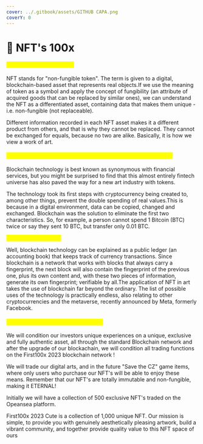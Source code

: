 ```yaml
---
cover: ../.gitbook/assets/GITHUB CAPA.png
coverY: 0
---
```


# 👥 NFT's 100x

#### <mark style="color:yellow;">What does NFT stand for?</mark>&#x20;

NFT stands for "non-fungible token". The term is given to a digital, blockchain-based asset that represents real objects.If we use the meaning of token as a symbol and apply the concept of fungibility (an attribute of acquired goods that can be replaced by similar ones), we can understand the NFT as a differentiated asset, containing data that makes them unique - i.e. non-fungible (not replaceable).

Different information recorded in each NFT asset makes it a different product from others, and that is why they cannot be replaced. They cannot be exchanged for equals, because no two are alike. Basically, it is how we view a work of art.

#### <mark style="color:yellow;">The relationship between NFT, blockchain and cryptocurrencies</mark>

Blockchain technology is best known as synonymous with financial services, but you might be surprised to find that this almost entirely fintech universe has also paved the way for a new art industry with tokens.

The technology took its first steps with cryptocurrency being created to, among other things, prevent the double spending of real values.This is because in a digital environment, data can be copied, changed and exchanged. Blockchain was the solution to eliminate the first two characteristics. So, for example, a person cannot spend 1 Bitcoin (BTC) twice or say they sent 10 BTC, but transfer only 0.01 BTC.

<mark style="color:yellow;">But, who checks this?</mark>

Well, blockchain technology can be explained as a public ledger (an accounting book) that keeps track of currency transactions. Since blockchain is a network that works with blocks that always carry a fingerprint, the next block will also contain the fingerprint of the previous one, plus its own content and, with these two pieces of information, generate its own fingerprint; verifiable by all.The application of NFT in art takes the use of blockchain far beyond the ordinary. The list of possible uses of the technology is practically endless, also relating to other cryptocurrencies and the metaverse, recently announced by Meta, formerly Facebook.

#### <mark style="color:yellow;">NFT's and First100x Integration 2023</mark>

We will condition our investors unique experiences on a unique, exclusive and fully authentic asset, all through the standard Blockchain network and after the upgrade of our blockachain, we will condition all trading functions on the First100x 2023 blockchain network !

We will trade our digital arts, and in the future "Save the CZ" game items, where only users who purchase our NFT's will be able to enjoy these means. Remember that our NFT's are totally immutable and non-fungible, making it ETERNAL!

Initially we will have a collection of 500 exclusive NFT's traded on the Opeansea platform.

First100x 2023 Cute is a collection of 1,000 unique NFT. Our mission is simple, to provide you with genuinely aesthetically pleasing artwork, build a vibrant community, and together provide quality value to this NFT space of ours
